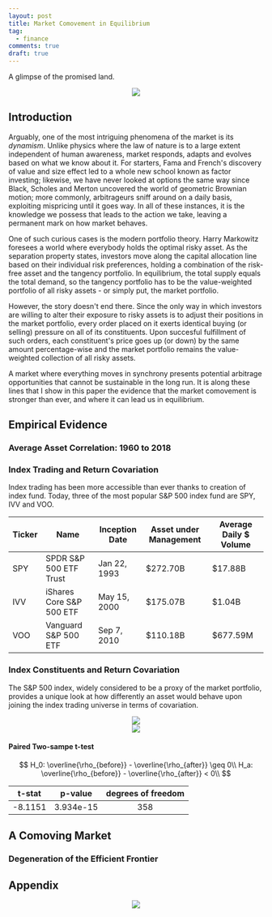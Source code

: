 ```yaml
---
layout: post
title: Market Comovement in Equilibrium 
tag:
  - finance
comments: true
draft: true
---
```


A glimpse of the promised land.

<div align="center">
  <img src="https://shawenyao.github.io/ETF-vs-rho/output/efficient_frontier1.svg" />
</div>

## Introduction

Arguably, one of the most intriguing phenomena of the market is its _dynamism_. Unlike physics where the law of nature is to a large extent independent of human awareness, market responds, adapts and evolves based on what we know about it. For starters, Fama and French's discovery of value and size effect led to a whole new school known as factor investing; likewise, we have never looked at options the same way since Black, Scholes and Merton uncovered the world of geometric Brownian motion; more commonly, arbitrageurs sniff around on a daily basis, exploiting mispricing until it goes way. In all of these instances, it is the knowledge we possess that leads to the action we take, leaving a permanent mark on how market behaves.

One of such curious cases is the modern portfolio theory. Harry Markowitz foresees a world where everybody holds the optimal risky asset. As the separation property states, investors move along the capital allocation line based on their individual risk preferences, holding a combination of the risk-free asset and the tangency portfolio. In equilibrium, the total supply equals the total demand, so the tangency portfolio has to be the value-weighted portfolio of all risky assets - or simply put, the market portfolio.

However, the story doesn't end there. Since the only way in which investors are willing to alter their exposure to risky assets is to adjust their positions in the market portfolio, every order placed on it exerts identical buying (or selling) pressure on all of its constituents. Upon succesful fulfillment of such orders, each constituent's price goes up (or down) by the same amount percentage-wise and the market portfolio remains the value-weighted collection of all risky assets.

A market where everything moves in synchrony presents potential arbitrage opportunities that cannot be sustainable in the long run. It is along these lines that I show in this paper the evidence that the market comovement is stronger than ever, and where it can lead us in equilibrium.

## Empirical Evidence

### Average Asset Correlation: 1960 to 2018

### Index Trading and Return Covariation

Index trading has been more accessible than ever thanks to creation of index fund. Today, three of the most popular S&P 500 index fund are SPY, IVV and VOO.

| Ticker | Name | Inception Date | Asset under Management | Average Daily $ Volume |
| --- | --- | --- | --- | --- |
| SPY | SPDR S&P 500 ETF Trust | Jan 22, 1993 | $272.70B | $17.88B |
| IVV | iShares Core S&P 500 ETF | May 15, 2000 | $175.07B | $1.04B |
| VOO | Vanguard S&P 500 ETF | Sep 7, 2010 | $110.18B | $677.59M |

### Index Constituents and Return Covariation

The S&P 500 index, widely considered to be a proxy of the market portfolio, provides a unique look at how differently an asset would behave upon joining the index trading universe in terms of covariation.

<div align="center">
  <img src="https://shawenyao.github.io/ETF-vs-rho/output/event_study1_monthly_rho.svg" />
</div>

<div align="center">
  <img src="https://shawenyao.github.io/ETF-vs-rho/output/event_study3_plot3_pre_post_distribution.svg" />
</div>

#### Paired Two-sampe t-test

$$
H_0: \overline{\rho_{before}} - \overline{\rho_{after}} \geq 0\\
H_a: \overline{\rho_{before}} - \overline{\rho_{after}} < 0\\
$$

| t-stat | p-value | degrees of freedom |
| :---: |:---: |:---: |
| -8.1151 | 3.934e-15 | 358 |

## A Comoving Market

### Degeneration of the Efficient Frontier


## Appendix

<div align="center">
  <img src="https://shawenyao.github.io/ETF-vs-rho/output/event_study2_monthly_rho_distribution.svg" />
</div>
